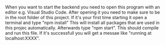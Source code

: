 
When you want to start the backend you need to open this program with an editor e.g. Visual Studio Code.
After opening it you need to make sure to be in the root folder of this project.
If it's your first time starting it open a terminal and  type "npm install"
This will install all packages that are used in this projec automatically.
Afterwards type "npm start". This should compile and run this file. 
If it's successfull you will get a messae like "running at localhost:XXXX".
